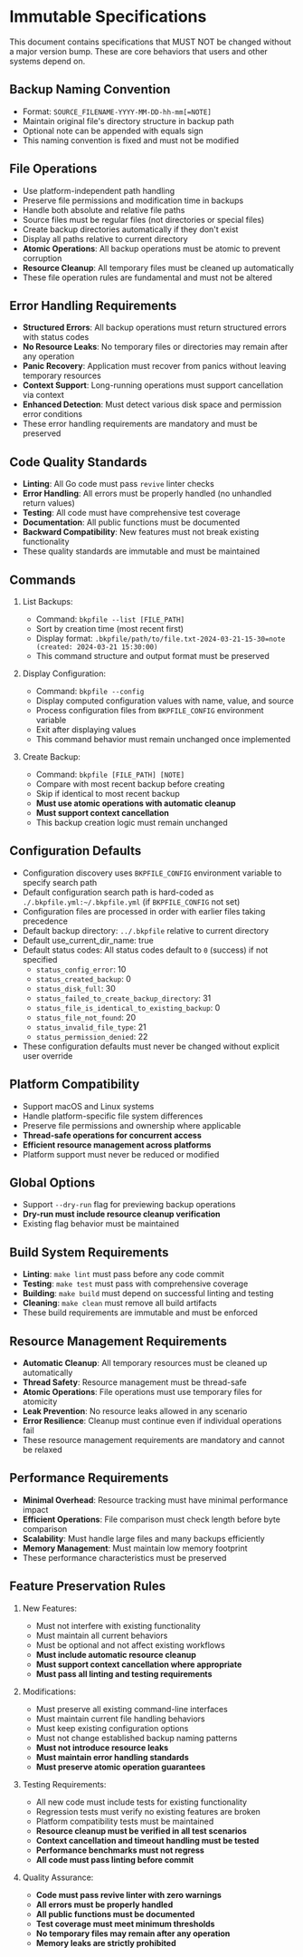 # Immutable Specifications

This document contains specifications that MUST NOT be changed without a major version bump. These are core behaviors that users and other systems depend on.

## Backup Naming Convention
- Format: `SOURCE_FILENAME-YYYY-MM-DD-hh-mm[=NOTE]`
- Maintain original file's directory structure in backup path
- Optional note can be appended with equals sign
- This naming convention is fixed and must not be modified

## File Operations
- Use platform-independent path handling
- Preserve file permissions and modification time in backups
- Handle both absolute and relative file paths
- Source files must be regular files (not directories or special files)
- Create backup directories automatically if they don't exist
- Display all paths relative to current directory
- **Atomic Operations**: All backup operations must be atomic to prevent corruption
- **Resource Cleanup**: All temporary files must be cleaned up automatically
- These file operation rules are fundamental and must not be altered

## Error Handling Requirements
- **Structured Errors**: All backup operations must return structured errors with status codes
- **No Resource Leaks**: No temporary files or directories may remain after any operation
- **Panic Recovery**: Application must recover from panics without leaving temporary resources
- **Context Support**: Long-running operations must support cancellation via context
- **Enhanced Detection**: Must detect various disk space and permission error conditions
- These error handling requirements are mandatory and must be preserved

## Code Quality Standards
- **Linting**: All Go code must pass `revive` linter checks
- **Error Handling**: All errors must be properly handled (no unhandled return values)
- **Testing**: All code must have comprehensive test coverage
- **Documentation**: All public functions must be documented
- **Backward Compatibility**: New features must not break existing functionality
- These quality standards are immutable and must be maintained

## Commands
1. List Backups:
   - Command: `bkpfile --list [FILE_PATH]`
   - Sort by creation time (most recent first)
   - Display format: `.bkpfile/path/to/file.txt-2024-03-21-15-30=note (created: 2024-03-21 15:30:00)`
   - This command structure and output format must be preserved

2. Display Configuration:
   - Command: `bkpfile --config`
   - Display computed configuration values with name, value, and source
   - Process configuration files from `BKPFILE_CONFIG` environment variable
   - Exit after displaying values
   - This command behavior must remain unchanged once implemented

3. Create Backup:
   - Command: `bkpfile [FILE_PATH] [NOTE]`
   - Compare with most recent backup before creating
   - Skip if identical to most recent backup
   - **Must use atomic operations with automatic cleanup**
   - **Must support context cancellation**
   - This backup creation logic must remain unchanged

## Configuration Defaults
- Configuration discovery uses `BKPFILE_CONFIG` environment variable to specify search path
- Default configuration search path is hard-coded as `./.bkpfile.yml:~/.bkpfile.yml` (if `BKPFILE_CONFIG` not set)
- Configuration files are processed in order with earlier files taking precedence
- Default backup directory: `../.bkpfile` relative to current directory
- Default use_current_dir_name: true
- Default status codes: All status codes default to `0` (success) if not specified
  - `status_config_error`: 10
  - `status_created_backup`: 0
  - `status_disk_full`: 30
  - `status_failed_to_create_backup_directory`: 31
  - `status_file_is_identical_to_existing_backup`: 0
  - `status_file_not_found`: 20
  - `status_invalid_file_type`: 21
  - `status_permission_denied`: 22
- These configuration defaults must never be changed without explicit user override

## Platform Compatibility
- Support macOS and Linux systems
- Handle platform-specific file system differences
- Preserve file permissions and ownership where applicable
- **Thread-safe operations for concurrent access**
- **Efficient resource management across platforms**
- Platform support must never be reduced or modified

## Global Options
- Support `--dry-run` flag for previewing backup operations
- **Dry-run must include resource cleanup verification**
- Existing flag behavior must be maintained

## Build System Requirements
- **Linting**: `make lint` must pass before any code commit
- **Testing**: `make test` must pass with comprehensive coverage
- **Building**: `make build` must depend on successful linting and testing
- **Cleaning**: `make clean` must remove all build artifacts
- These build requirements are immutable and must be enforced

## Resource Management Requirements
- **Automatic Cleanup**: All temporary resources must be cleaned up automatically
- **Thread Safety**: Resource management must be thread-safe
- **Atomic Operations**: File operations must use temporary files for atomicity
- **Leak Prevention**: No resource leaks allowed in any scenario
- **Error Resilience**: Cleanup must continue even if individual operations fail
- These resource management requirements are mandatory and cannot be relaxed

## Performance Requirements
- **Minimal Overhead**: Resource tracking must have minimal performance impact
- **Efficient Operations**: File comparison must check length before byte comparison
- **Scalability**: Must handle large files and many backups efficiently
- **Memory Management**: Must maintain low memory footprint
- These performance characteristics must be preserved

## Feature Preservation Rules
1. New Features:
   - Must not interfere with existing functionality
   - Must maintain all current behaviors
   - Must be optional and not affect existing workflows
   - **Must include automatic resource cleanup**
   - **Must support context cancellation where appropriate**
   - **Must pass all linting and testing requirements**

2. Modifications:
   - Must preserve all existing command-line interfaces
   - Must maintain current file handling behaviors
   - Must keep existing configuration options
   - Must not change established backup naming patterns
   - **Must not introduce resource leaks**
   - **Must maintain error handling standards**
   - **Must preserve atomic operation guarantees**

3. Testing Requirements:
   - All new code must include tests for existing functionality
   - Regression tests must verify no existing features are broken
   - Platform compatibility tests must be maintained
   - **Resource cleanup must be verified in all test scenarios**
   - **Context cancellation and timeout handling must be tested**
   - **Performance benchmarks must not regress**
   - **All code must pass linting before commit**

4. Quality Assurance:
   - **Code must pass revive linter with zero warnings**
   - **All errors must be properly handled**
   - **All public functions must be documented**
   - **Test coverage must meet minimum thresholds**
   - **No temporary files may remain after any operation**
   - **Memory leaks are strictly prohibited** 